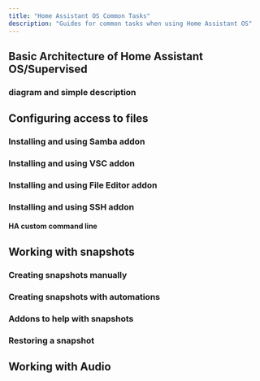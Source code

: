```yaml
---
title: "Home Assistant OS Common Tasks"
description: "Guides for common tasks when using Home Assistant OS"
---
```



## Basic Architecture of Home Assistant OS/Supervised
### diagram and simple description

## Configuring access to files
### Installing and using Samba addon
### Installing and using VSC addon
### Installing and using File Editor addon
### Installing and using SSH addon
  #### HA custom command line

## Working with snapshots
  ### Creating snapshots manually
  ### Creating snapshots with automations
  ### Addons to help with snapshots
  ### Restoring a snapshot

## Working with Audio
## 

